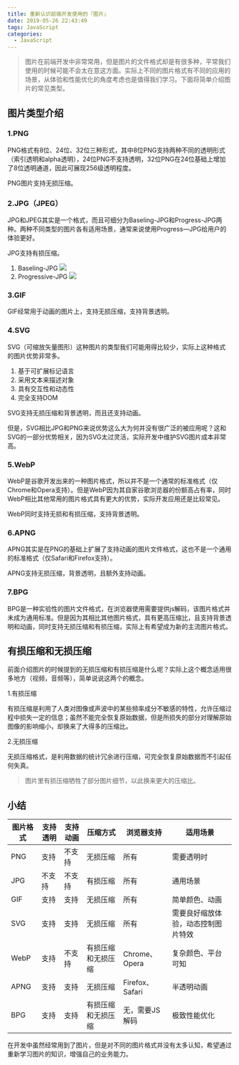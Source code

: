 ```yaml
---
title: 重新认识前端开发使用的『图片』
date: 2019-05-26 22:43:49
tags: JavaScript
categories:
  - JavaScript
---
```

> 图片在前端开发中非常常用，但是图片的文件格式却是有很多种，平常我们使用的时候可能不会太在意这方面。实际上不同的图片格式有不同的应用的场景，从体验和性能优化的角度考虑也是值得我们学习。下面将简单介绍图片的常见类型。

## 图片类型介绍

### 1.PNG

PNG格式有8位、24位、32位三种形式，其中8位PNG支持两种不同的透明形式（索引透明和alpha透明），24位PNG不支持透明，32位PNG在24位基础上增加了8位透明通道，因此可展现256级透明程度。

PNG图片支持无损压缩。

### 2.JPG（JPEG）

JPG和JPEG其实是一个格式，而且可细分为Baseling-JPG和Progress-JPG两种。两种不同类型的图片各有适用场景，通常来说使用Progress—JPG给用户的体验更好。

JPG支持有损压缩。

  1. Baseling-JPG
     ![](https://user-gold-cdn.xitu.io/2019/5/25/16aee808d26687af?w=310&h=248&f=gif&s=48572)
  2. Progressive-JPG
     ![](https://user-gold-cdn.xitu.io/2019/5/25/16aee80dcf7cd3b8?w=310&h=248&f=gif&s=104715)

### 3.GIF

GIF经常用于动画的图片上，支持无损压缩，支持背景透明。

### 4.SVG

SVG（可缩放矢量图形）这种图片的类型我们可能用得比较少，实际上这种格式的图片优势非常多。

1. 基于可扩展标记语言
2. 采用文本来描述对象
3. 具有交互性和动态性
4. 完全支持DOM

SVG支持无损压缩和背景透明，而且还支持动画。

但是，SVG相比JPG和PNG来说优势这么大为何并没有很广泛的被应用呢？这和SVG的一部分优势相关，因为SVG太过灵活，实际开发中维护SVG图片成本非常高。

### 5.WebP

WebP是谷歌开发出来的一种图片格式，所以并不是一个通常的标准格式（仅Chrome和Opera支持）。但是WebP因为其自家谷歌浏览器的份额高占有率，同时WebP相比其他常用的图片格式具有更大的优势，实际开发应用还是比较常见。

WebP同时支持无损和有损压缩，支持背景透明。

### 6.APNG

APNG其实是在PNG的基础上扩展了支持动画的图片文件格式，这也不是一个通用的标准格式（仅Safari和Firefox支持）。

APNG支持无损压缩，背景透明，且额外支持动画。

### 7.BPG

BPG是一种实验性的图片文件格式，在浏览器使用需要提供js解码，该图片格式并未成为通用标准。但是因为其相比其他图片格式，具有更高压缩比，且支持背景透明和动画，同时支持无损压缩和有损压缩，实际上有希望成为新的主流图片格式。

## 有损压缩和无损压缩

前面介绍图片的时候提到的无损压缩和有损压缩是什么呢？实际上这个概念适用很多地方（视频，音频等），简单说说这两个的概念。

1.有损压缩

有损压缩是利用了人类对图像或声波中的某些频率成分不敏感的特性，允许压缩过程中损失一定的信息；虽然不能完全恢复原始数据，但是所损失的部分对理解原始图像的影响缩小，却换来了大得多的压缩比。

2.无损压缩

无损压缩格式，是利用数据的统计冗余进行压缩，可完全恢复原始数据而不引起任何失真。

> 图片里有损压缩牺牲了部分图片细节，以此换来更大的压缩比。

## 小结

| 图片格式 | 支持透明 | 支持动画 | 压缩方式           | 浏览器支持      | 适用场景                           |
| -------- | -------- | -------- | ------------------ | --------------- | ---------------------------------- |
| PNG      | 支持     | 不支持   | 无损压缩           | 所有            | 需要透明时                         |
| JPG      | 不支持   | 不支持   | 有损压缩           | 所有            | 通用场景                           |
| GIF      | 支持     | 支持     | 无损压缩           | 所有            | 简单颜色、动画                     |
| SVG      | 支持     | 支持     | 无损压缩           | 所有            | 需要良好缩放体验，动态控制图片特效 |
| WebP     | 支持     | 不支持   | 有损压缩和无损压缩 | Chrome、Opera   | 复杂颜色、平台可知                 |
| APNG     | 支持     | 支持     | 无损压缩           | Firefox、Safari | 半透明动画                         |
| BPG      | 支持     | 支持     | 有损压缩和无损压缩 | 无，需要JS解码  | 极致性能优化                       |

在开发中虽然经常用到了图片，但是对不同的图片格式并没有太多认知，希望通过重新学习图片的知识，增强自己的业务能力。

